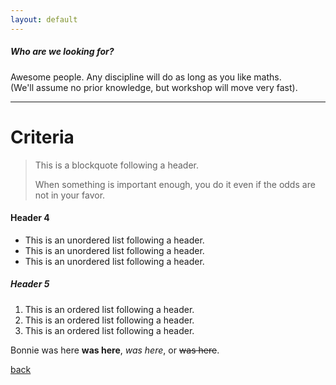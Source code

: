 ```yaml
---
layout: default
---
```


##### Who are we looking for?
Awesome people. Any discipline will do as long as you like maths.
</br>(We'll assume no prior knowledge, but workshop will move very fast).


* * *

# Criteria

> This is a blockquote following a header.
>
> When something is important enough, you do it even if the odds are not in your favor.

#### Header 4

*   This is an unordered list following a header.
*   This is an unordered list following a header.
*   This is an unordered list following a header.

##### Header 5

1.  This is an ordered list following a header.
2.  This is an ordered list following a header.
3.  This is an ordered list following a header.


Bonnie was here **was here**, _was here_, or ~~was here~~.

[back](./)
